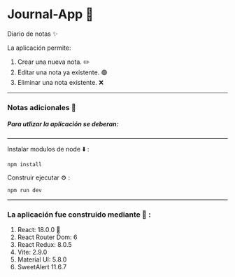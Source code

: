 # Journal-App 📄

Diario de notas ✨

La aplicación permite: 

1. Crear una nueva nota. ✏️
2. Editar una nota ya existente. 🟢
3. Eliminar una nota existente. ❌

---

### Notas adicionales 📗

##### Para utlizar la aplicación se deberan:

---

Instalar modulos de node ⬇️ :

```
npm install
```

Construir ejecutar ⚙️ :

```
npm run dev
```

---

### La aplicación fue construido mediante 🔧 :

1. React: 18.0.0 🚀
2. React Router Dom: 6
3. React Redux: 8.0.5
4. Vite: 2.9.0 
5. Material UI: 5.8.0
6. SweetAlert 11.6.7

